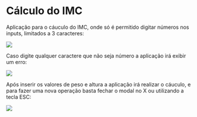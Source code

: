 # Cálculo do IMC

Aplicação para o cáuculo do IMC, onde só é permitido digitar números nos inputs, limitados a 3 caracteres:

<img src="/imgs-readme/Cáuculo-do-IMC.png">
 
Caso digite qualquer caractere que não seja número a aplicação irá exibir um erro:

<img src="/imgs-readme/Cáuculo-do-IMC-Erro.png">

Após inserir os valores de peso e altura a aplicação irá realizar o cáuculo, e para fazer uma nova operação basta fechar o modal no X ou utilizando a tecla ESC:

<img src="/imgs-readme/Cáuculo-do-IMC-Resultado.png">